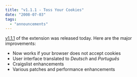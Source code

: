 ```yaml
---
title: "v1.1.1 - Toss Your Cookies"
date: "2008-07-03"
tags: 
  - "announcements"
---
```


[v1.1.1](http://www.surfcanyon.com/search/versions.jsp) of the extension was released today. Here are the major improvements:

- Now works if your browser does not accept cookies
- User interface translated to _Deutsch_ and _Português_
- Craigslist enhancements
- Various patches and performance enhancements
